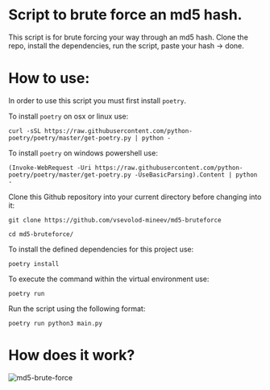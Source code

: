 # Script to brute force an md5 hash.

This script is for brute forcing your way through an md5 hash. Clone the repo, install the dependencies, run the script, paste your hash -> done.

# How to use:
In order to use this script you must first install `poetry`.

To install `poetry` on osx or linux use:
```
curl -sSL https://raw.githubusercontent.com/python-poetry/poetry/master/get-poetry.py | python -
```
To install `poetry` on windows powershell use:
```
(Invoke-WebRequest -Uri https://raw.githubusercontent.com/python-poetry/poetry/master/get-poetry.py -UseBasicParsing).Content | python -
```
Clone this Github repository into your current directory before changing into it:
```
git clone https://github.com/vsevolod-mineev/md5-bruteforce
```
```
cd md5-bruteforce/
```
To install the defined dependencies for this project use:
```
poetry install
```
To execute the command within the virtual environment use:
```
poetry run
```

Run the script using the following format:
```
poetry run python3 main.py
```

# How does it work?
![md5-brute-force](./images/md5-bruteforce.png)

